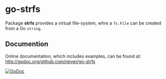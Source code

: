 # go-strfs

Package **strfs** provides a virtual file-system, whre a `fs.File` can be created from a Go `string`.

## Documention

Online documentation, which includes examples, can be found at: http://godoc.org/github.com/reiver/go-strfs

[![GoDoc](https://godoc.org/github.com/reiver/go-strfs?status.svg)](https://godoc.org/github.com/reiver/go-strfs)

